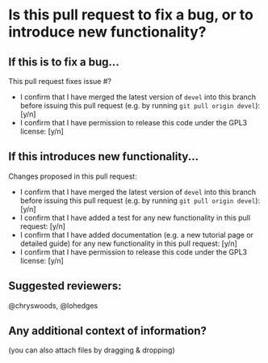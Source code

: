# Is this pull request to fix a bug, or to introduce new functionality?

## If this is to fix a bug...

This pull request fixes issue #?

* I confirm that I have merged the latest version of `devel` into this branch before issuing this pull request (e.g. by running `git pull origin devel`): [y/n]
* I confirm that I have permission to release this code under the GPL3 license: [y/n]

## If this introduces new functionality...

Changes proposed in this pull request:

* I confirm that I have merged the latest version of `devel` into this branch before issuing this pull request (e.g. by running `git pull origin devel`): [y/n]
* I confirm that I have added a test for any new functionality in this pull request: [y/n]
* I confirm that I have added documentation (e.g. a new tutorial page or detailed guide) for any new functionality in this pull request: [y/n]
* I confirm that I have permission to release this code under the GPL3 license: [y/n]

## Suggested reviewers:
@chryswoods, @lohedges

## Any additional context of information?

(you can also attach files by dragging & dropping)
